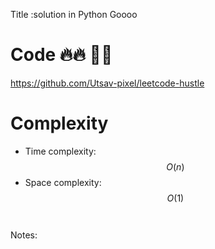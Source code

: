 Title :solution in Python Goooo


# Code 🔥🔥 🚀😄
https://github.com/Utsav-pixel/leetcode-hustle
# Complexity
- Time complexity: $$O(n)$$
- Space complexity:$$O(1)$$
```python []

```
```Go []

```

Notes:
